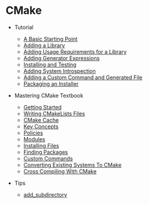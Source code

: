 # CMake

- Tutorial
    - [A Basic Starting Point](Tutorial/2025-08-28-CMake-Tutorial-A-basic-starting-point.md)
    - [Adding a Library](Tutorial/2025-08-31-CMake-Tutorial-Adding-a-library.md)
    - [Adding Usage Requirements for a Library](Tutorial/2025-09-01-CMake-Tutorial-Adding-usage-requirements-for-a-library.md)
    - [Adding Generator Expressions](Tutorial/2025-09-01-CMake-Tutorial-Adding-generator-expressions.md)
    - [Installing and Testing](Tutorial/2025-09-01-CMake-Tutorial-Installing-and-testing.md)
    - [Adding System Introspection](Tutorial/2025-09-04-CMake-Tutorial-Adding-system-introspection.md)
    - [Adding a Custom Command and Generated File](Tutorial/2025-09-04-CMake-Tutorial-Adding-a-custom-command-and-generated-file.md)
    - [Packaging an Installer](Tutorial/2025-09-04-CMake-Tutorial-Packaging-an-installer.md)

- Mastering CMake Textbook
    - [Getting Started](MasteringCMake/2025-09-08-CMake-Books-Getting-started.md)
    - [Writing CMakeLists Files](MasteringCMake/2025-09-09-CMake-Books-Writing-CMakeLists-files.md)
    - [CMake Cache](MasteringCMake/2025-09-09-CMake-Books-CMake-cache.md)
    - [Key Concepts](MasteringCMake/2025-09-15-CMake-Books-Key-concepts.md)
    - [Policies](MasteringCMake/2025-09-16-CMake-Books-Policies.md)
    - [Modules](MasteringCMake/2025-09-17-CMake-Books-Modules.md)
    - [Installing Files](MasteringCMake/2025-09-21-CMake-Books-Installing-files.md)
    - [Finding Packages](MasteringCMake/2025-09-24-CMake-Books-Finding-packages.md)
    - [Custom Commands](MasteringCMake/2025-09-27-CMake-Books-Custom-commands.md)
    - [Converting Existing Systems To CMake](MasteringCMake/2025-09-26-CMake-Books-Converting-existing-systems-to-cmake.md)
    - [Cross Compiling With CMake](MasteringCMake/2025-09-29-CMake-Books-Cross-compiling-with-cmake.md)

- Tips
    - [add_subdirectory](Tips/2025-09-21-CMake-Tips-Add-subdirectory.md)
